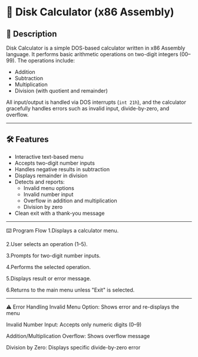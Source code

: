 # 💾 Disk Calculator (x86 Assembly)

## 📝 Description
Disk Calculator is a simple DOS-based calculator written in x86 Assembly language. It performs basic arithmetic operations on two-digit integers (00–99). The operations include:

- Addition
- Subtraction
- Multiplication
- Division (with quotient and remainder)

All input/output is handled via DOS interrupts (`int 21h`), and the calculator gracefully handles errors such as invalid input, divide-by-zero, and overflow.

---

## 🛠️ Features

- Interactive text-based menu
- Accepts two-digit number inputs
- Handles negative results in subtraction
- Displays remainder in division
- Detects and reports:
  - Invalid menu options
  - Invalid number input
  - Overflow in addition and multiplication
  - Division by zero
- Clean exit with a thank-you message

---
⌨️ Program Flow
1.Displays a calculator menu.

2.User selects an operation (1–5).

3.Prompts for two-digit number inputs.

4.Performs the selected operation.

5.Displays result or error message.

6.Returns to the main menu unless "Exit" is selected.

--------

⚠️ Error Handling
Invalid Menu Option: Shows error and re-displays the menu

Invalid Number Input: Accepts only numeric digits (0–9)

Addition/Multiplication Overflow: Shows overflow message

Division by Zero: Displays specific divide-by-zero error


